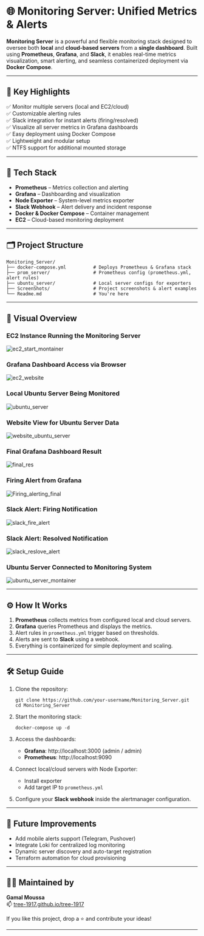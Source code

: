 # 🌐 Monitoring Server: Unified Metrics & Alerts

**Monitoring Server** is a powerful and flexible monitoring stack designed to oversee both **local** and **cloud-based servers** from a **single dashboard**. Built using **Prometheus**, **Grafana**, and **Slack**, it enables real-time metrics visualization, smart alerting, and seamless containerized deployment via **Docker Compose**.

---

## 🚀 Key Highlights

✅ Monitor multiple servers (local and EC2/cloud)  
✅ Customizable alerting rules  
✅ Slack integration for instant alerts (firing/resolved)  
✅ Visualize all server metrics in Grafana dashboards  
✅ Easy deployment using Docker Compose  
✅ Lightweight and modular setup  
✅ NTFS support for additional mounted storage  

---

## 🧰 Tech Stack

- **Prometheus** – Metrics collection and alerting
- **Grafana** – Dashboarding and visualization
- **Node Exporter** – System-level metrics exporter
- **Slack Webhook** – Alert delivery and incident response
- **Docker & Docker Compose** – Container management
- **EC2** – Cloud-based monitoring deployment

---

## 🗂️ Project Structure

```
Monitoring_Server/
├── docker-compose.yml          # Deploys Prometheus & Grafana stack
├── prom_server/                # Prometheus config (prometheus.yml, alert rules)
├── ubuntu_server/              # Local server configs for exporters
├── ScreenShots/                # Project screenshots & alert examples
└── Readme.md                   # You're here
```

---

## 📸 Visual Overview

### EC2 Instance Running the Monitoring Server
![ec2_start_montainer](ScreenShots/ec2_start_montainer.png)

### Grafana Dashboard Access via Browser
![ec2_website](ScreenShots/ec2_website.png)

### Local Ubuntu Server Being Monitored
![ubuntu_server](ScreenShots/ubuntu_server.png)

### Website View for Ubuntu Server Data
![website_ubuntu_server](ScreenShots/website_ubuntu_server.png)

### Final Grafana Dashboard Result
![final_res](ScreenShots/final_res.png)

### Firing Alert from Grafana
![Firing_alerting_final](ScreenShots/Firing_alerting_final.png)

### Slack Alert: Firing Notification
![slack_fire_alert](ScreenShots/slack_fire_alert.png)

### Slack Alert: Resolved Notification
![slack_reslove_alert](ScreenShots/slack_reslove_alert.png)

### Ubuntu Server Connected to Monitoring System
![ubuntu_server_montainer](ScreenShots/ubuntu_server_montainer.png)

---

## ⚙️ How It Works

1. **Prometheus** collects metrics from configured local and cloud servers.
2. **Grafana** queries Prometheus and displays the metrics.
3. Alert rules in `prometheus.yml` trigger based on thresholds.
4. Alerts are sent to **Slack** using a webhook.
5. Everything is containerized for simple deployment and scaling.

---

## 🛠️ Setup Guide

1. Clone the repository:
   ```
   git clone https://github.com/your-username/Monitoring_Server.git
   cd Monitoring_Server
   ```

2. Start the monitoring stack:
   ```
   docker-compose up -d
   ```

3. Access the dashboards:
   - **Grafana**: http://localhost:3000 (admin / admin)
   - **Prometheus**: http://localhost:9090

4. Connect local/cloud servers with Node Exporter:
   - Install exporter
   - Add target IP to `prometheus.yml`

5. Configure your **Slack webhook** inside the alertmanager configuration.

---

## 🧩 Future Improvements

- Add mobile alerts support (Telegram, Pushover)
- Integrate Loki for centralized log monitoring
- Dynamic server discovery and auto-target registration
- Terraform automation for cloud provisioning

---

## 🧑‍💻 Maintained by

**Gamal Moussa**  
📫 [tree-1917.github.io/tree-1917](https://tree-1917.github.io/tree-1917)

If you like this project, drop a ⭐ and contribute your ideas!

---
